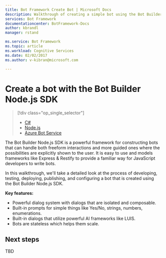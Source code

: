 ```yaml
---
title: Bot Framework Create Bot | Microsoft Docs
description: Walkthrough of creating a simple bot using the Bot Builder Node.js SDK.
services: Bot Framework
documentationcenter: BotFramework-Docs
author: kbrandl
manager: rstand

ms.service: Bot Framework
ms.topic: article
ms.workload: Cognitive Services
ms.date: 02/02/2017
ms.author: v-kibran@microsoft.com

---
```

# Create a bot with the Bot Builder Node.js SDK
> [!div class="op_single_selector"]
> * [C#](bot-framework-dotnet-getstarted.md)
> * [Node.js](bot-framework-nodejs-getstarted.md)
> * [Azure Bot Service](bot-framework-azure-getstarted.md)
>

The Bot Builder Node.js SDK is a powerful framework for constructing bots that can handle both freeform interactions and more guided ones where the possibilities are explicitly shown to the user. 
It is easy to use and models frameworks like Express & Restify to provide a familiar way for JavaScript developers to write bots.

In this walkthrough, we'll take a detailed look at the process of developing, testing, deploying, publishing, and configuring a bot that is created using the Bot Builder Node.js SDK.

**Key features:**
- Powerful dialog system with dialogs that are isolated and composable.
- Built-in prompts for simple things like Yes/No, strings, numbers, enumerations.
- Built-in dialogs that utilize powerful AI frameworks like LUIS.
- Bots are stateless which helps them scale.

## Next steps
TBD